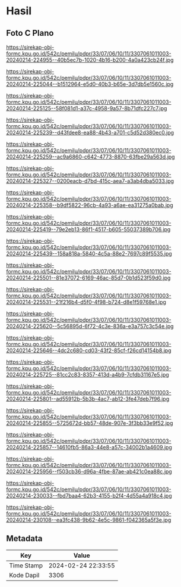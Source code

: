 # Hasil

## Foto C Plano

https://sirekap-obj-formc.kpu.go.id/542c/pemilu/pdpr/33/07/06/10/11/3307061011003-20240214-224955--40b5ec7b-1020-4b16-b200-4a0a423cb24f.jpg

https://sirekap-obj-formc.kpu.go.id/542c/pemilu/pdpr/33/07/06/10/11/3307061011003-20240214-225044--b1512964-e5d0-40b3-b65e-3d7db5e1560c.jpg

https://sirekap-obj-formc.kpu.go.id/542c/pemilu/pdpr/33/07/06/10/11/3307061011003-20240214-225125--58f081d1-a37c-4958-9a57-8b71dfc227c7.jpg

https://sirekap-obj-formc.kpu.go.id/542c/pemilu/pdpr/33/07/06/10/11/3307061011003-20240214-225239--d43fdee8-ea88-4b43-a701-c5d52d380ec0.jpg

https://sirekap-obj-formc.kpu.go.id/542c/pemilu/pdpr/33/07/06/10/11/3307061011003-20240214-225259--ac9a6860-c642-4773-8870-63fbe29a563d.jpg

https://sirekap-obj-formc.kpu.go.id/542c/pemilu/pdpr/33/07/06/10/11/3307061011003-20240214-225327--0200eacb-d7bd-415c-aea7-a3ab4dba5033.jpg

https://sirekap-obj-formc.kpu.go.id/542c/pemilu/pdpr/33/07/06/10/11/3307061011003-20240214-225358--b9df5822-96cb-4a93-a6ae-ea31275a0bab.jpg

https://sirekap-obj-formc.kpu.go.id/542c/pemilu/pdpr/33/07/06/10/11/3307061011003-20240214-225419--79e2eb13-86f1-4517-b605-55037389b706.jpg

https://sirekap-obj-formc.kpu.go.id/542c/pemilu/pdpr/33/07/06/10/11/3307061011003-20240214-225439--158a818a-5840-4c5a-88e2-7697c89f5535.jpg

https://sirekap-obj-formc.kpu.go.id/542c/pemilu/pdpr/33/07/06/10/11/3307061011003-20240214-225501--81e37072-6169-46ac-85d7-0b1d523f59d0.jpg

https://sirekap-obj-formc.kpu.go.id/542c/pemilu/pdpr/33/07/06/10/11/3307061011003-20240214-225531--21f216b4-d5f0-4f98-b724-d8e1f59768e1.jpg

https://sirekap-obj-formc.kpu.go.id/542c/pemilu/pdpr/33/07/06/10/11/3307061011003-20240214-225620--5c56895d-6f72-4c3e-836a-e3a757c3c54e.jpg

https://sirekap-obj-formc.kpu.go.id/542c/pemilu/pdpr/33/07/06/10/11/3307061011003-20240214-225646--4dc2c680-cd03-43f2-85cf-f26cd14154b8.jpg

https://sirekap-obj-formc.kpu.go.id/542c/pemilu/pdpr/33/07/06/10/11/3307061011003-20240214-225725--81cc2c83-8357-413d-a4b9-7cfdb31167e5.jpg

https://sirekap-obj-formc.kpu.go.id/542c/pemilu/pdpr/33/07/06/10/11/3307061011003-20240214-225801--ad55912b-5b3b-4ac7-ab12-3fe47deb7f96.jpg

https://sirekap-obj-formc.kpu.go.id/542c/pemilu/pdpr/33/07/06/10/11/3307061011003-20240214-225855--5725672d-bb57-48de-907e-3f3bb33e9f52.jpg

https://sirekap-obj-formc.kpu.go.id/542c/pemilu/pdpr/33/07/06/10/11/3307061011003-20240214-225857--14610fb5-86a3-44e8-a57c-34002b1a4609.jpg

https://sirekap-obj-formc.kpu.go.id/542c/pemilu/pdpr/33/07/06/10/11/3307061011003-20240214-225956--f503cb36-d96a-4fbe-87ae-ab421c0ea88c.jpg

https://sirekap-obj-formc.kpu.go.id/542c/pemilu/pdpr/33/07/06/10/11/3307061011003-20240214-230033--fbd7baa4-62b3-4155-b2f4-4d55a4a918c4.jpg

https://sirekap-obj-formc.kpu.go.id/542c/pemilu/pdpr/33/07/06/10/11/3307061011003-20240214-230108--ea3fc438-9b62-4e5c-9861-f042365a5f3e.jpg


## Metadata

| Key        | Value               |
| ---------- | ------------------- |
| Time Stamp | 2024-02-24 22:33:55 |
| Kode Dapil | 3306                |



